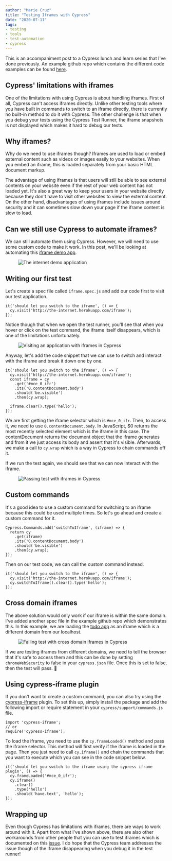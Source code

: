```yaml
---
author: "Marie Cruz"
title: "Testing Iframes with Cypress"
date: "2020-07-11"
tags:
- testing
- tools
- test-automation
- cypress
---
```


This is an accompaniment post to a Cypress lunch and learn series that I've done previously. An example github repo which contains the different code examples can be found [here](https://github.com/mdcruz/cypress-iframe-example).

## Cypress' limitations with iframes

One of the limitations with using Cypress is about handling iframes. First of all, Cypress can't access iframes directly. Unlike other testing tools where you have built in commands to switch to an iframe directly, there is currently no built-in method to do it with Cypress. The other challenge is that when you debug your tests using the Cypress Test Runner, the iframe snapshots is not displayed which makes it hard to debug our tests.

## Why iframes?

Why do we need to use iframes though? Iframes are used to load or embed external content such as videos or images easily to your websites. When you embed an iframe, this is loaded separately from your basic HTML document markup. 

The advantage of using iframes is that users will still be able to see external contents on your website even if the rest of your web content has not loaded yet. It's also a great way to keep your users in your website directly because they don't have to visit other websites to view the external content. On the other hand, disadvantages of using iframes include issues around security and it can sometimes slow down your page if the iframe content is slow to load.

## Can we still use Cypress to automate iframes?

We can still automate them using Cypress. However, we will need to use some custom code to make it work. In this post, we'll be looking at automating this [iframe demo app](http://the-internet.herokuapp.com/iframe).

<figure>
  <img src="../../images/heroku-app.png" alt="The internet demo application">
</figure>

## Writing our first test

Let's create a spec file called `iframe.spec.js` and add our code first to visit our test application.

```
it('should let you switch to the iframe', () => {
  cy.visit('http://the-internet.herokuapp.com/iframe');
});
```

Notice though that when we open the test runner, you'll see that when you hover or click on the test command, the iframe itself disappears, which is one of the limitations unfortunately.

<figure>
  <img src="../../images/iframe-cypress.gif" alt="Visiting an application with iframes in Cypress">
</figure>

Anyway, let's add the code snippet that we can use to switch and interact with the iframe and break it down one by one.

```
it('should let you switch to the iframe', () => {
  cy.visit('http://the-internet.herokuapp.com/iframe');
  const iframe = cy
    .get('#mce_0_ifr')
    .its('0.contentDocument.body')
    .should('be.visible')
    .then(cy.wrap);

  iframe.clear().type('hello');
});
```

We are first getting the iframe selector which is `#mce_0_ifr`. Then, to access it, we need to use `0.contentDocument.body`. In JavaScript, $0 returns the most recently selected element which is the iframe in this case. The contentDocument returns the document object that the iframe generates and from it we just access its body and assert that it's visible. Afterwards, we make a call to `cy.wrap` which is a way in Cypress to chain commands off it. 

If we run the test again, we should see that we can now interact with the iframe. 

<figure>
  <img src="../../images/cypress-iframe-pass.png" alt="Passing test with iframes in Cypress">
</figure>

## Custom commands

It's a good idea to use a custom command for switching to an iframe because this could be used multiple times. So let's go ahead and create a custom command for it.

```
Cypress.Commands.add('switchToIframe', (iframe) => {
  return cy
    .get(iframe)
    .its('0.contentDocument.body')
    .should('be.visible')
    .then(cy.wrap);
});
```

Then on our test code, we can call the custom command instead.

```
it('should let you switch to the iframe', () => {
  cy.visit('http://the-internet.herokuapp.com/iframe');
  cy.switchToIframe().clear().type('hello');
});
```

## Cross domain iframes

The above solution would only work if our iframe is within the same domain. I've added another spec file in the example github repo which demonstrates this. In this example, we are loading the [todo app](http://todomvc.com/examples/react/) as an iframe which is a different domain from our localhost.

<figure>
  <img src="../../images/cross-iframe.png" alt="Failing test with cross domain iframes in Cypress">
</figure>

If we are testing iframes from different domains, we need to tell the browser that it's safe to access them and this can be done by setting `chromeWebSecurity` to false in your `cypress.json` file. Once this is set to false, then the test will pass. 🎉

## Using cypress-iframe plugin

If you don't want to create a custom command, you can also try using the [cypress-iframe](https://www.npmjs.com/package/cypress-iframe) plugin. To set this up, simply install the package and add the following import or require statement in your `cypress/support/commands.js` file.

```
import 'cypress-iframe';
// or
require('cypress-iframe');
```

To load the iframe, you need to use the `cy.frameLoaded()` method and pass the iframe selector. This method will first verify if the iframe is loaded in the page. Then you just need to call `cy.iframe()` and chain the commands that you want to execute which you can see in the code snippet below.

```
it('should let you switch to the iframe using the cypress iframe plugin', () => {
  cy.frameLoaded('#mce_0_ifr');
  cy.iframe()
    .clear()
    .type('hello')
    .should('have.text', 'hello');
});
```

## Wrapping up
Even though Cypress has limitations with iframes, there are ways to work around with it. Apart from what I've shown above, there are also other workarounds from other people that you can use to test iframes which is documented on this [issue](https://github.com/cypress-io/cypress/issues/136). I do hope that the Cypress team addresses the issue though of the iframe disappearing when you debug it in the test runner!